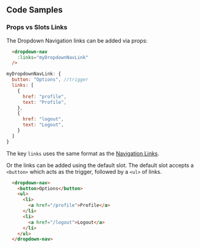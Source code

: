 ## Code Samples
### Props vs Slots Links
The Dropdown Navigation links can be added via props:
```html
  <dropdown-nav
    :links="myDropdownNavLink"
  />
```

```js
myDropdownNavLink: {
  button: "Options", //trigger
  links: [
    {
      href: "profile",
      text: "Profile",
    },
    {
      href: "logout",
      text: "Logout",
    }
  ]
}
```

<alert>The key ```links``` uses the same format as the [Navigation Links](/components/NavLink).</alert>

Or the links can be added using the default slot. The default slot accepts a ```<button>``` which acts as the trigger, followed by a ```<ul>``` of links.

```html
  <dropdown-nav>
    <button>Options</button>
    <ul>
      <li>
        <a href="/profile">Profile</a>
      </li>
      <li>
        <a href="/logout">Logout</a>
      </li>
    </ul>
  </dropdown-nav>
```
